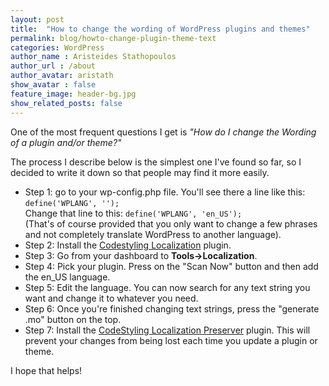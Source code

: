 ```yaml
---
layout: post
title:  "How to change the wording of WordPress plugins and themes"
permalink: blog/howto-change-plugin-theme-text
categories: WordPress
author_name : Aristeides Stathopoulos
author_url : /about
author_avatar: aristath
show_avatar : false
feature_image: header-bg.jpg
show_related_posts: false
---
```


One of the most frequent questions I get is _"How do I change the Wording of a plugin and/or theme?"_

The process I describe below is the simplest one I've found so far, so I decided to write it down so that people may find it more easily.

* Step 1: go to your wp-config.php file. You'll see there a line like this:  
	`define('WPLANG', '');`  
	Change that line to this:
	`define('WPLANG', 'en_US');`  
	(That's of course provided that you only want to change a few phrases and not completely translate WordPress to another language).
* Step 2: Install the [Codestyling Localization](https://wordpress.org/plugins/codestyling-localization/) plugin.
* Step 3: Go from your dashboard to **Tools->Localization**.
* Step 4: Pick your plugin. Press on the "Scan Now" button and then add the en_US language.
* Step 5: Edit the language. You can now search for any text string you want and change it to whatever you need.
* Step 6: Once you're finished changing text strings, press the "generate .mo" button on the top.
* Step 7: Install the [CodeStyling Localization Preserver](https://wordpress.org/plugins/codestyling-localization-preserver/) plugin. This will prevent your changes from being lost each time you update a plugin or theme.

I hope that helps!
